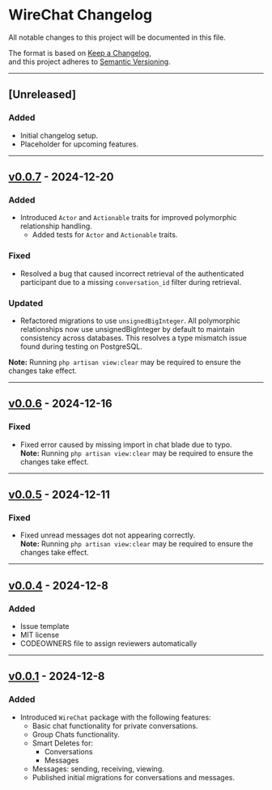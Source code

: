 # WireChat Changelog 

All notable changes to this project will be documented in this file.

The format is based on [Keep a Changelog](https://keepachangelog.com/en/1.0.0/),  
and this project adheres to [Semantic Versioning](https://semver.org/spec/v2.0.0.html).

---

## [Unreleased]  
### Added  
- Initial changelog setup.  
- Placeholder for upcoming features.

---

## [v0.0.7](https://github.com/namumakwembo/wirechat/releases/tag/0.0.7) - 2024-12-20  
### Added  
- Introduced `Actor` and `Actionable` traits for improved polymorphic relationship handling.  
  - Added tests for `Actor` and `Actionable` traits.

### Fixed  
- Resolved a bug that caused incorrect retrieval of the authenticated participant due to a missing `conversation_id` filter during retrieval.

### Updated  
- Refactored migrations to use `unsignedBigInteger`. All polymorphic relationships now use unsignedBigInteger by default to maintain consistency across databases. This resolves a type mismatch issue found during testing on PostgreSQL.

**Note:** Running `php artisan view:clear` may be required to ensure the changes take effect.

---

## [v0.0.6](https://github.com/namumakwembo/wirechat/releases/tag/0.0.6) - 2024-12-16  
### Fixed  
- Fixed error caused by missing import in chat blade due to typo.  
  **Note:** Running `php artisan view:clear` may be required to ensure the changes take effect.

---

## [v0.0.5](https://github.com/namumakwembo/wirechat/releases/tag/0.0.5) - 2024-12-11  
### Fixed  
- Fixed unread messages dot not appearing correctly.  
  **Note:** Running `php artisan view:clear` may be required to ensure the changes take effect.

---

## [v0.0.4](https://github.com/namumakwembo/wirechat/releases/tag/0.0.4) - 2024-12-8  
### Added  
- Issue template  
- MIT license  
- CODEOWNERS file to assign reviewers automatically

---

## [v0.0.1](https://github.com/namumakwembo/wirechat/releases/tag/0.0.1) - 2024-12-8  
### Added  
- Introduced `WireChat` package with the following features:  
  - Basic chat functionality for private conversations.  
  - Group Chats functionality.  
  - Smart Deletes for:
    * Conversations  
    * Messages  
  - Messages: sending, receiving, viewing.  
  - Published initial migrations for conversations and messages.  